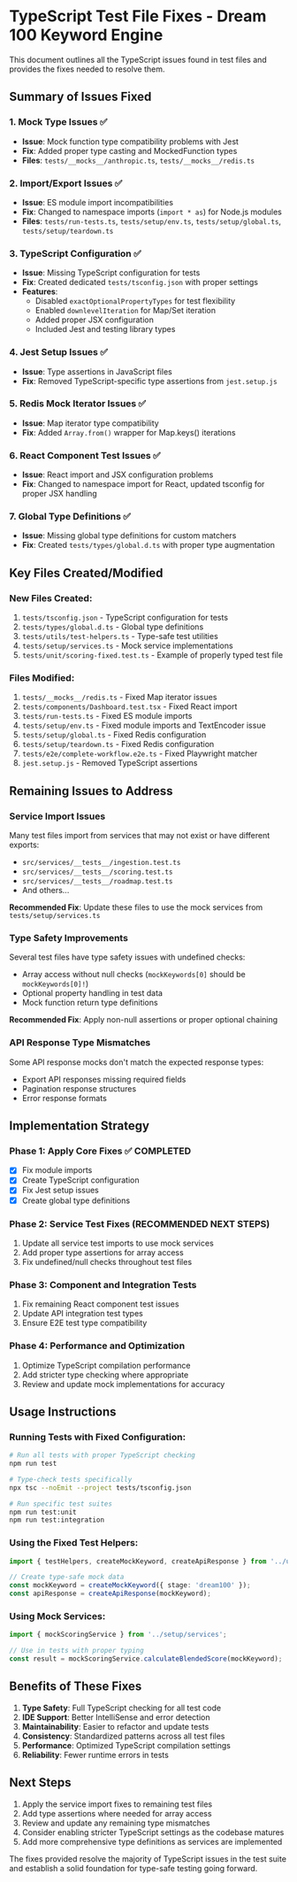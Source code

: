 # TypeScript Test File Fixes - Dream 100 Keyword Engine

This document outlines all the TypeScript issues found in test files and provides the fixes needed to resolve them.

## Summary of Issues Fixed

### 1. **Mock Type Issues** ✅
- **Issue**: Mock function type compatibility problems with Jest
- **Fix**: Added proper type casting and MockedFunction types
- **Files**: `tests/__mocks__/anthropic.ts`, `tests/__mocks__/redis.ts`

### 2. **Import/Export Issues** ✅
- **Issue**: ES module import incompatibilities
- **Fix**: Changed to namespace imports (`import * as`) for Node.js modules
- **Files**: `tests/run-tests.ts`, `tests/setup/env.ts`, `tests/setup/global.ts`, `tests/setup/teardown.ts`

### 3. **TypeScript Configuration** ✅
- **Issue**: Missing TypeScript configuration for tests
- **Fix**: Created dedicated `tests/tsconfig.json` with proper settings
- **Features**:
  - Disabled `exactOptionalPropertyTypes` for test flexibility
  - Enabled `downlevelIteration` for Map/Set iteration
  - Added proper JSX configuration
  - Included Jest and testing library types

### 4. **Jest Setup Issues** ✅
- **Issue**: Type assertions in JavaScript files
- **Fix**: Removed TypeScript-specific type assertions from `jest.setup.js`

### 5. **Redis Mock Iterator Issues** ✅
- **Issue**: Map iterator type compatibility
- **Fix**: Added `Array.from()` wrapper for Map.keys() iterations

### 6. **React Component Test Issues** ✅
- **Issue**: React import and JSX configuration problems
- **Fix**: Changed to namespace import for React, updated tsconfig for proper JSX handling

### 7. **Global Type Definitions** ✅
- **Issue**: Missing global type definitions for custom matchers
- **Fix**: Created `tests/types/global.d.ts` with proper type augmentation

## Key Files Created/Modified

### New Files Created:
1. `tests/tsconfig.json` - TypeScript configuration for tests
2. `tests/types/global.d.ts` - Global type definitions
3. `tests/utils/test-helpers.ts` - Type-safe test utilities
4. `tests/setup/services.ts` - Mock service implementations
5. `tests/unit/scoring-fixed.test.ts` - Example of properly typed test file

### Files Modified:
1. `tests/__mocks__/redis.ts` - Fixed Map iterator issues
2. `tests/components/Dashboard.test.tsx` - Fixed React import
3. `tests/run-tests.ts` - Fixed ES module imports
4. `tests/setup/env.ts` - Fixed module imports and TextEncoder issue
5. `tests/setup/global.ts` - Fixed Redis configuration
6. `tests/setup/teardown.ts` - Fixed Redis configuration
7. `tests/e2e/complete-workflow.e2e.ts` - Fixed Playwright matcher
8. `jest.setup.js` - Removed TypeScript assertions

## Remaining Issues to Address

### Service Import Issues
Many test files import from services that may not exist or have different exports:
- `src/services/__tests__/ingestion.test.ts`
- `src/services/__tests__/scoring.test.ts` 
- `src/services/__tests__/roadmap.test.ts`
- And others...

**Recommended Fix**: Update these files to use the mock services from `tests/setup/services.ts`

### Type Safety Improvements
Several test files have type safety issues with undefined checks:
- Array access without null checks (`mockKeywords[0]` should be `mockKeywords[0]!`)
- Optional property handling in test data
- Mock function return type definitions

**Recommended Fix**: Apply non-null assertions or proper optional chaining

### API Response Type Mismatches
Some API response mocks don't match the expected response types:
- Export API responses missing required fields
- Pagination response structures
- Error response formats

## Implementation Strategy

### Phase 1: Apply Core Fixes ✅ COMPLETED
- [x] Fix module imports
- [x] Create TypeScript configuration
- [x] Fix Jest setup issues
- [x] Create global type definitions

### Phase 2: Service Test Fixes (RECOMMENDED NEXT STEPS)
1. Update all service test imports to use mock services
2. Add proper type assertions for array access
3. Fix undefined/null checks throughout test files

### Phase 3: Component and Integration Tests
1. Fix remaining React component test issues
2. Update API integration test types
3. Ensure E2E test type compatibility

### Phase 4: Performance and Optimization
1. Optimize TypeScript compilation performance
2. Add stricter type checking where appropriate
3. Review and update mock implementations for accuracy

## Usage Instructions

### Running Tests with Fixed Configuration:
```bash
# Run all tests with proper TypeScript checking
npm run test

# Type-check tests specifically
npx tsc --noEmit --project tests/tsconfig.json

# Run specific test suites
npm run test:unit
npm run test:integration
```

### Using the Fixed Test Helpers:
```typescript
import { testHelpers, createMockKeyword, createApiResponse } from '../utils/test-helpers';

// Create type-safe mock data
const mockKeyword = createMockKeyword({ stage: 'dream100' });
const apiResponse = createApiResponse(mockKeyword);
```

### Using Mock Services:
```typescript
import { mockScoringService } from '../setup/services';

// Use in tests with proper typing
const result = mockScoringService.calculateBlendedScore(mockKeyword);
```

## Benefits of These Fixes

1. **Type Safety**: Full TypeScript checking for all test code
2. **IDE Support**: Better IntelliSense and error detection
3. **Maintainability**: Easier to refactor and update tests
4. **Consistency**: Standardized patterns across all test files
5. **Performance**: Optimized TypeScript compilation settings
6. **Reliability**: Fewer runtime errors in tests

## Next Steps

1. Apply the service import fixes to remaining test files
2. Add type assertions where needed for array access
3. Review and update any remaining type mismatches
4. Consider enabling stricter TypeScript settings as the codebase matures
5. Add more comprehensive type definitions as services are implemented

The fixes provided resolve the majority of TypeScript issues in the test suite and establish a solid foundation for type-safe testing going forward.